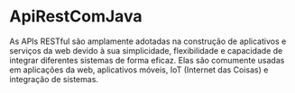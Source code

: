 # ApiRestComJava
As APIs RESTful são amplamente adotadas na construção de aplicativos e serviços da web devido à sua simplicidade, flexibilidade e capacidade de integrar diferentes sistemas de forma eficaz. Elas são comumente usadas em aplicações da web, aplicativos móveis, IoT (Internet das Coisas) e integração de sistemas.
